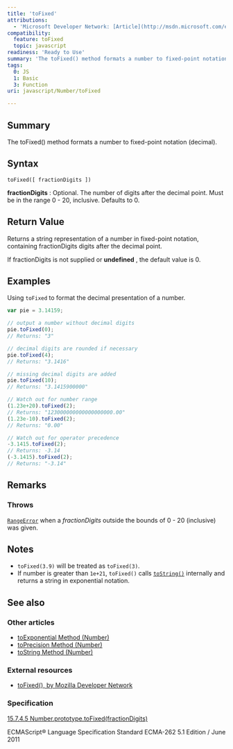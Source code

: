```yaml
---
title: 'toFixed'
attributions:
  - 'Microsoft Developer Network: [Article](http://msdn.microsoft.com/en-us/library/ie/sstyff0z(v=vs.94).aspx)'
compatibility:
  feature: toFixed
  topic: javascript
readiness: 'Ready to Use'
summary: 'The toFixed() method formats a number to fixed-point notation (decimal).'
tags:
  0: JS
  1: Basic
  3: Function
uri: javascript/Number/toFixed

---
```

## Summary

The toFixed() method formats a number to fixed-point notation (decimal).

## Syntax

    toFixed([ fractionDigits ])

**fractionDigits**
:   Optional. The number of digits after the decimal point. Must be in the range 0 - 20, inclusive. Defaults to 0.

## Return Value

Returns a string representation of a number in fixed-point notation, containing fractionDigits digits after the decimal point.

If fractionDigits is not supplied or **undefined** , the default value is 0.

## Examples

Using `toFixed` to format the decimal presentation of a number.

``` js
var pie = 3.14159;

// output a number without decimal digits
pie.toFixed(0);
// Returns: "3"

// decimal digits are rounded if necessary
pie.toFixed(4);
// Returns: "3.1416"

// missing decimal digits are added
pie.toFixed(10);
// Returns: "3.1415900000"

// Watch out for number range
(1.23e+20).toFixed(2);
// Returns: "123000000000000000000.00"
(1.23e-10).toFixed(2);
// Returns: "0.00"

// Watch out for operator precedence
-3.1415.toFixed(2);
// Returns: -3.14
(-3.1415).toFixed(2);
// Returns: "-3.14"
```

## Remarks

### Throws

[`RangeError`](/javascript/Error) when a *fractionDigits* outside the bounds of 0 - 20 (inclusive) was given.

## Notes

-   `toFixed(3.9)` will be treated as `toFixed(3)`.
-   If number is greater than `1e+21`, `toFixed()` calls [`toString()`](/javascript/Number/toString) internally and returns a string in exponential notation.

## See also

### Other articles

-   [toExponential Method (Number)](/javascript/Number/toExponential)
-   [toPrecision Method (Number)](/javascript/Number/toPrecision)
-   [toString Method (Number)](/javascript/Number/toString)

### External resources

-   [toFixed(), by Mozilla Developer Network](https://developer.mozilla.org/en-US/docs/Web/JavaScript/Reference/Global_Objects/Number/toFixed)

### Specification

[15.7.4.5 Number.prototype.toFixed(fractionDigits)](http://www.ecma-international.org/ecma-262/5.1/#sec-15.7.4.5)

ECMAScript® Language Specification Standard ECMA-262 5.1 Edition / June 2011

